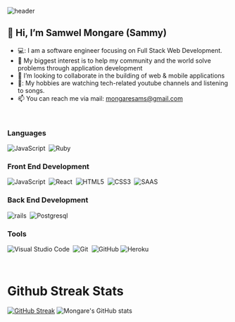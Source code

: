 
   ![header](./gh-header.jpg)

<h2>👋 Hi, I’m<b> Samwel Mongare (Sammy)</b></h2>

- 💻: I am a software engineer focusing on Full Stack Web Development.
- 👀 My biggest interest is to help my community and the world solve problems through application development
- 💞️ I’m looking to collaborate in the building of web & mobile applications
- 🎵: My hobbies are watching tech-related youtube channels and listening to songs.
- 📫 You can reach me via mail: mongaresams@gmail.com
</br>

### Languages
![JavaScript](https://icongr.am/devicon/javascript-original.svg?size=50&color=currentColor)&nbsp;
![Ruby](https://icongr.am/devicon/ruby-original.svg?size=50&color=currentColor)&nbsp;

### Front End Development
![JavaScript](https://icongr.am/devicon/javascript-original.svg?size=50&color=currentColor)&nbsp;
![React](https://icongr.am/devicon/react-original.svg?size=50&color=currentColor)&nbsp;
![HTML5](https://icongr.am/devicon/html5-original.svg?size=50&color=currentColor)&nbsp;
![CSS3](https://icongr.am/devicon/css3-original.svg?size=50&color=currentColor)&nbsp;
![SAAS](https://icongr.am/devicon/sass-original.svg?size=50&color=currentColor)&nbsp;
### Back End Development
![rails](https://icongr.am/devicon/rails-original-wordmark.svg?size=53&color=currentColor)&nbsp;
![Postgresql](https://icongr.am/devicon/postgresql-original.svg?size=50&color=currentColor)&nbsp;

### Tools
![Visual Studio Code](https://icongr.am/devicon/visualstudio-plain.svg?size=50&color="blue")&nbsp;
![Git](https://icongr.am/devicon/git-original.svg?size=50&color=currentColor)&nbsp;
![GitHub](https://icongr.am/devicon/github-original-wordmark.svg?size=50&color="white")
![Heroku](https://icongr.am/devicon/heroku-original.svg?size=50color=currentColor)&nbsp;

</br>
  
# Github Streak Stats

[![GitHub Streak](http://github-readme-streak-stats.herokuapp.com?user=samwel-mongare&date&show_format=M%20j%5B%2C%20Y%5D)]() 
![Mongare's GitHub stats](https://github-readme-stats.vercel.app/api?username=samwel-mongare&date&show_icons=true&theme=radical)
</br>
